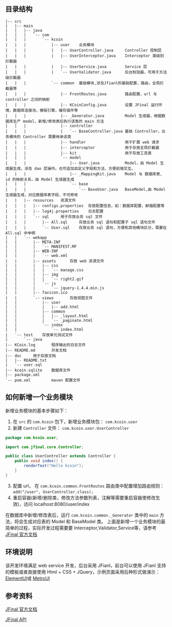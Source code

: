 ## 目录结构

```text
|-- src
|   |-- main
|   |   |-- java
|   |   |   `-- com
|   |   |       `-- kcoin
|   |   |           |-- user    业务模块
|   |   |           |   |-- UserController.java     Controller 控制层
|   |   |           |   |-- UserInterceptor.java    Interceptor 类级别拦截器
|   |   |           |   |-- UserService.java        Service 层
|   |   |           |   `-- UserValidator.java      后台校验器，可用于方法级拦截器
|   |   |           `-- common  基础模块,涉及Jfianl的基础配置，路由，全局拦截器等
|   |   |               |-- FrontRoutes.java        路由配置，url 与 controller 之间的映射
|   |   |               |-- KCoinConfig.java        设置 JFinal 运行环境，数据库连接池，模板引擎，缓存插件等
|   |   |               |-- _Generator.java         Model 生成器，根据数据库生产 model，新增/修改表后执行该类的 main 方法
|   |   |               |-- controller
|   |   |               |   `-- BaseController.java 基础 Controller，业务模块的 Controller 需要继承该类
|   |   |               |-- handler                 用于扩展 web 请求
|   |   |               |-- interceptor             用于存放全局拦截器
|   |   |               |-- kit                     用于存放工具类
|   |   |               `-- model
|   |   |                   |-- User.java           Model，由 Model 生成器生成，涉及 dao 层操作。也可追加自定义字段和方法，方便前端交互。
|   |   |                   |-- _MappingKit.java    Model 与 数据库表, id 的映射关系，由 Model 生成器生成
|   |   |                   `-- base
|   |   |                       `-- BaseUser.java   BaseModel,由 Model 生成器生成，对应数据库表字段，不可修改
|   |   |-- resources   资源文件
|   |   |   |-- configs.properties  存放配置信息，如：数据库配置，邮箱配置等
|   |   |   |-- log4j.properties    日志配置
|   |   |   `-- sql     用于存放业务 sql 文件
|   |   |       |-- All.sql     存放业务 sql 语句和配置子 sql 语句文件
|   |   |       `-- User.sql    存放业务 sql 语句，方便和其他模块区分，需要在 All.sql 中申明
|   |   `-- webapp
|   |       |-- META-INF
|   |       |   `-- MANIFEST.MF
|   |       |-- WEB-INF
|   |       |   `-- web.xml
|   |       |-- assets      存放 web 资源文件
|   |       |   |-- css
|   |       |   |   `-- manage.css
|   |       |   |-- img
|   |       |   |   `-- right2.gif
|   |       |   `-- js
|   |       |       `-- jquery-1.4.4.min.js
|   |       |-- favicon.ico
|   |       `-- views       存放视图文件
|   |           |-- user    
|   |           |   |-- add.html
|   |           |-- common
|   |           |   |-- _layout.html
|   |           |   `-- _paginate.html
|   |           `-- index
|   |               `-- index.html
|   `-- test    存放单元测试文件
|       `-- java
|-- KCoin.log       程序输出的日志文件
|-- README.md       开发文档
|-- doc     用于存放文档
|   |-- README.txt
|   `-- user.sql
|-- kcoin.sqlite    数据库文件
|-- package.xml
`-- pom.xml         maven 配置文件
```

## 如何新增一个业务模块

新增业务模块的基本步骤如下：

1. 在 `src` 的 `com.kcoin` 包下，新增业务模块包： `com.kcoin.user`
2. 新建 `Controller` 文件： `com.kcoin.user.UserController`
```java
package com.kcoin.user;

import com.jfinal.core.Controller;

public class UserController extends Controller {
    public void index() {
        renderText("Hello kcoin");
    }
}
```
3. 配置 url， 在 `com.kcoin.common.FrontRoutes` 路由类中配置增加路由规则：`add("/user", UserController.class);`
4. 重启容器(新增/删除类，修改方法参数列表，注解等需要重启容器使修改生效)，访问 localhost:8080/user/index

在数据库中新增/修改表后，运行 `com.kcoin.common._Generator` 类中的 `main` 方法，将会生成对应表的 Model 和 BaseModel 类。
上面是新增一个业务模块的最简单的过程，实际开发过程需要要 Interceptor,Validator,Service等，请参考 [JFinal 官方文档](http://www.jfinal.com/doc)

## 环境说明

该开发环境满足 web service 开发，后台采用 JFianl，前台可以使用 JFianl 支持的模板或者直接使用 Html + CSS + JQuery，示例页面采用后种形式做演示：
[ElementUI](http://localhost:8080/user/listForElement)或 
[MetroUI](http://localhost:8080/user/listForElement)

## 参考资料

[JFinal 官方文档](http://www.jfinal.com/doc)

[JFinal API](https://apidoc.gitee.com/jfinal/jfinal/index.html?overview-summary.html)
